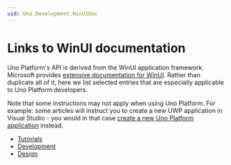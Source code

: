 ```yaml
---
uid: Uno.Development.WinUIDoc
---
```


# Links to WinUI documentation

Uno Platform's API is derived from the WinUI application framework. Microsoft provides [extensive documentation for WinUI](https://docs.microsoft.com/en-us/windows/uwp/). Rather than duplicate all of it, here we list selected entries that are especially applicable to Uno Platform developers. 

Note that some instructions may not apply when using Uno Platform. For example: some articles will instruct you to create a new UWP application in Visual Studio - you would in that case [create a new Uno Platform application](get-started.md) instead.

 * [Tutorials](winui-doc-links-tutorials.md)
 * [Development](winui-doc-links-development.md)
 * [Design](winui-doc-links-design.md)

